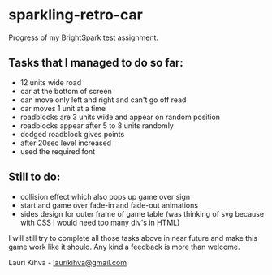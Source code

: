# sparkling-retro-car

Progress of my BrightSpark test assignment.
## Tasks that I managed to do so far:

- 12 units wide road
- car at the bottom of screen
- can move only left and right and can't go off read
- car moves 1 unit at a time
- roadblocks are 3 units wide and appear on random position
- roadblocks appear after 5 to 8 units randomly
- dodged roadblock gives points
- after 20sec level increased
- used the required font

## Still to do:

- collision effect which also pops up game over sign
- start and game over fade-in and fade-out animations
- sides design for outer frame of game table (was thinking of svg because with CSS I would need too many div's in HTML)

I will still try to complete all those tasks above in near future and make this 
game work like it should. Any kind a feedback is more than welcome.

Lauri Kihva - laurikihva@gmail.com
